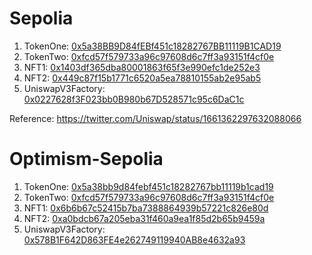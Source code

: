 # Sepolia

1. TokenOne: [0x5a38BB9D84fEBf451c18282767BB11119B1CAD19](https://sepolia.etherscan.io/address/0x5a38bb9d84febf451c18282767bb11119b1cad19#code)
2. TokenTwo: [0xfcd57f579733a96c97608d6c7ff3a93151f4cf0e](https://sepolia.etherscan.io/address/0xfcd57f579733a96c97608d6c7ff3a93151f4cf0e#code)
3. NFT1: [0x1403df365dba80001863f65f3e990efc1de252e3](https://sepolia.etherscan.io/address/0x1403df365dba80001863f65f3e990efc1de252e3)
4. NFT2: [0x449c87f15b1771c6520a5ea78810155ab2e95ab5](https://sepolia.etherscan.io/address/0x449c87f15b1771c6520a5ea78810155ab2e95ab5)
5. UniswapV3Factory: [0x0227628f3F023bb0B980b67D528571c95c6DaC1c](https://sepolia.etherscan.io/address/0x0227628f3F023bb0B980b67D528571c95c6DaC1c)    

Reference: https://twitter.com/Uniswap/status/1661362297632088066

# Optimism-Sepolia

1. TokenOne: [0x5a38bb9d84febf451c18282767bb11119b1cad19](https://sepolia-optimism.etherscan.io/address/0x5a38bb9d84febf451c18282767bb11119b1cad19)
2. TokenTwo: [0xfcd57f579733a96c97608d6c7ff3a93151f4cf0e](https://sepolia-optimism.etherscan.io/address/0xfcd57f579733a96c97608d6c7ff3a93151f4cf0e)
3. NFT1: [0x6b6b67c52415b7ba7388864939b57221c826e80d](https://sepolia-optimism.etherscan.io/address/0x6b6b67c52415b7ba7388864939b57221c826e80d)
4. NFT2: [0xa0bdcb67a205eba31f460a9ea1f85d2b65b9459a](https://sepolia-optimism.etherscan.io/address/0xa0bdcb67a205eba31f460a9ea1f85d2b65b9459a)
5. UniswapV3Factory: [0x578B1F642D863FE4e262749119940AB8e4632a93](https://sepolia-optimistic.etherscan.io/address/0x578B1F642D863FE4e262749119940AB8e4632a93#contracts)
